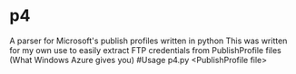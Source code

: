 # p4
A parser for Microsoft's publish profiles written in python
This was written for my own use to easily extract FTP credentials from
PublishProfile files (What Windows Azure gives you)
#Usage
p4.py \<PublishProfile file\>
